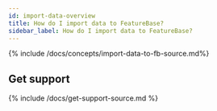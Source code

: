 ```yaml
---
id: import-data-overview
title: How do I import data to FeatureBase?
sidebar_label: How do I import data to FeatureBase?
---
```


{% include /docs/concepts/import-data-to-fb-source.md%}

## Get support

{% include /docs/get-support-source.md %}
